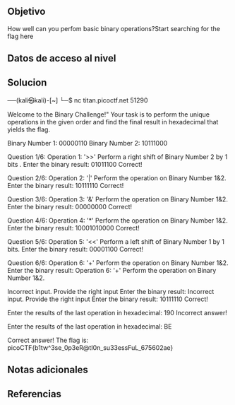 ## Objetivo
How well can you perfom basic binary operations?Start searching for the flag here

## Datos de acceso al nivel
## Solucion
──(kali㉿kali)-[~]
└─$ nc titan.picoctf.net 51290

Welcome to the Binary Challenge!"
Your task is to perform the unique operations in the given order and find the final result in hexadecimal that yields the flag.

Binary Number 1: 00000110
Binary Number 2: 10111000


Question 1/6:
Operation 1: '>>'
Perform a right shift of Binary Number 2 by 1 bits .
Enter the binary result: 01011100
Correct!

Question 2/6:
Operation 2: '|'
Perform the operation on Binary Number 1&2.
Enter the binary result: 10111110
Correct!

Question 3/6:
Operation 3: '&'
Perform the operation on Binary Number 1&2.
Enter the binary result: 00000000
Correct!

Question 4/6:
Operation 4: '*'
Perform the operation on Binary Number 1&2.
Enter the binary result: 10001010000
Correct!

Question 5/6:
Operation 5: '<<'
Perform a left shift of Binary Number 1 by 1 bits.
Enter the binary result: 00001100
Correct!

Question 6/6:
Operation 6: '+'
Perform the operation on Binary Number 1&2.
Enter the binary result: Operation 6: '+'
Perform the operation on Binary Number 1&2.

Incorrect input. Provide the right input
Enter the binary result: 
Incorrect input. Provide the right input
Enter the binary result: 10111110
Correct!

Enter the results of the last operation in hexadecimal: 190
Incorrect answer!

Enter the results of the last operation in hexadecimal: BE

Correct answer!
The flag is: picoCTF{b1tw^3se_0p3eR@tI0n_su33essFuL_675602ae}


## Notas adicionales

## Referencias